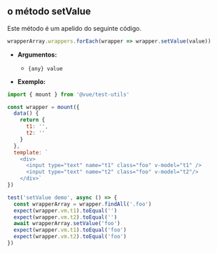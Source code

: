 ## o método setValue

Este método é um apelido do seguinte código.

```js
wrapperArray.wrappers.forEach(wrapper => wrapper.setValue(value))
```

- **Argumentos:**

  - `{any} value`

- **Exemplo:**

```js
import { mount } from '@vue/test-utils'

const wrapper = mount({
  data() {
    return {
      t1: '',
      t2: ''
    }
  },
  template: `
    <div>
      <input type="text" name="t1" class="foo" v-model="t1" />
      <input type="text" name="t2" class="foo" v-model="t2"/>
    </div>`
})

test('setValue demo', async () => {
  const wrapperArray = wrapper.findAll('.foo')
  expect(wrapper.vm.t1).toEqual('')
  expect(wrapper.vm.t2).toEqual('')
  await wrapperArray.setValue('foo')
  expect(wrapper.vm.t1).toEqual('foo')
  expect(wrapper.vm.t2).toEqual('foo')
})
```
